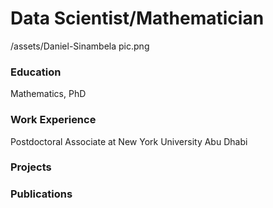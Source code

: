 # Data Scientist/Mathematician
/assets/Daniel-Sinambela pic.png

### Education
Mathematics, PhD

### Work Experience
Postdoctoral Associate at New York University Abu Dhabi

### Projects

### Publications
